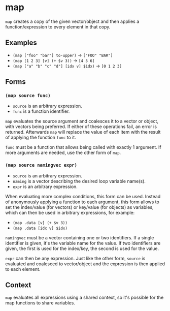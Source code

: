 # map

`map` creates a copy of the given vector/object and then applies a
function/expression to every element in that copy.

## Examples

* `(map ["foo" "bar"] to-upper)` -> `["FOO" "BAR"]`
* `(map [1 2 3] [v] (+ $v 3))` -> `[4 5 6]`
* `(map ["a" "b" "c" "d"] [idx v] $idx)` -> `[0 1 2 3]`

## Forms

### `(map source func)`

* `source` is an arbitrary expression.
* `func` is a function identifier.

`map` evaluates the source argument and coalesces it to a vector or object,
with vectors being preferred. If either of these operations fail, an error is
returned. Afterwards `map` will replace the value of each item with the result
of applying the function `func` to it.

`func` must be a function that allows being called with exactly 1 argument. If
more arguments are needed, use the other form of `map`.

### `(map source namingvec expr)`

* `source` is an arbitrary expression.
* `naming` is a vector describing the desired loop variable name(s).
* `expr` is an arbitrary expression.

When evaluating more complex conditions, this form can be used. Instead of
anonymously applying a function to each argument, this form allows to set the
index/value (for vectors) or key/value (for objects) as variables, which can
then be used in arbitrary expressions, for example:

* `(map .data [v] (+ $v 3))`
* `(map .data [idx v] $idx)`

`namingvec` must be a vector containing one or two identifiers. If a single
identifier is given, it's the variable name for the value. If two identifiers
are given, the first is used for the index/key, the second is used for the value.

`expr` can then be any expression. Just like the other form, `source` is
evaluated and coalesced to vector/object and the expression is then applied to
each element.

## Context

`map` evaluates all expressions using a shared context, so it's possible for
the map functions to share variables.

